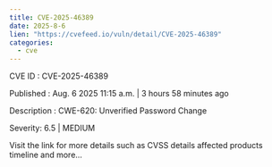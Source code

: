 ```yaml
--- 
title: CVE-2025-46389
date: 2025-8-6
lien: "https://cvefeed.io/vuln/detail/CVE-2025-46389"
categories:
  - cve
---
```


CVE ID : CVE-2025-46389

Published :  Aug. 6
2025
11:15 a.m. | 3 hours
58 minutes ago

Description : CWE-620: Unverified Password Change

Severity: 6.5 | MEDIUM

Visit the link for more details
such as CVSS details
affected products
timeline
and more...
